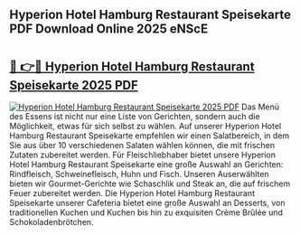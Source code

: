 ## Hyperion Hotel Hamburg Restaurant Speisekarte PDF Download Online 2025 eNScE

# <h2><a href="http://gc61wri.nevu.top/?p=Hyperion+Hotel+Hamburg+Restaurant+Speisekarte">🔗 👉🔴 Hyperion Hotel Hamburg Restaurant Speisekarte 2025 PDF</a></h2>

[![Hyperion Hotel Hamburg Restaurant Speisekarte 2025 PDF](https://i.imgur.com/dBaPXMq.png)](http://gc61wri.nevu.top/?p=Hyperion+Hotel+Hamburg+Restaurant+Speisekarte)
Das Menü des Essens ist nicht nur eine Liste von Gerichten, sondern auch die Möglichkeit, etwas für sich selbst zu wählen. Auf unserer Hyperion Hotel Hamburg Restaurant Speisekarte empfehlen wir einen Salatbereich, in dem Sie aus über 10 verschiedenen Salaten wählen können, die mit frischen Zutaten zubereitet werden. Für Fleischliebhaber bietet unsere Hyperion Hotel Hamburg Restaurant Speisekarte eine große Auswahl an Gerichten: Rindfleisch, Schweinefleisch, Huhn und Fisch. Unseren Auserwählten bieten wir Gourmet-Gerichte wie Schaschlik und Steak an, die auf frischem Feuer zubereitet werden. Die Hyperion Hotel Hamburg Restaurant Speisekarte unserer Cafeteria bietet eine große Auswahl an Desserts, von traditionellen Kuchen und Kuchen bis hin zu exquisiten Crème Brûlée und Schokoladenbrötchen.
